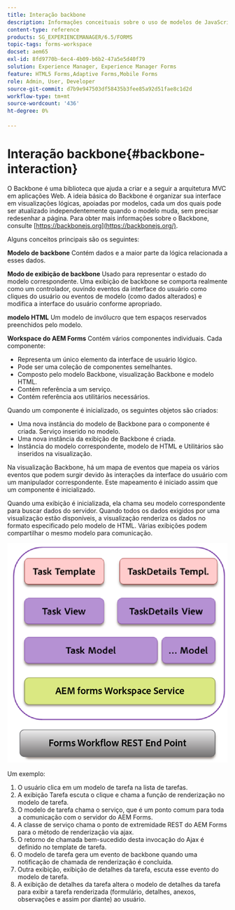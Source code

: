 ```yaml
---
title: Interação backbone
description: Informações conceituais sobre o uso de modelos de JavaScript do Backbone no espaço de trabalho do AEM Forms.
content-type: reference
products: SG_EXPERIENCEMANAGER/6.5/FORMS
topic-tags: forms-workspace
docset: aem65
exl-id: 8fd9770b-6ec4-4b09-b6b2-47a5e5d40f79
solution: Experience Manager, Experience Manager Forms
feature: HTML5 Forms,Adaptive Forms,Mobile Forms
role: Admin, User, Developer
source-git-commit: d7b9e947503df58435b3fee85a92d51fae8c1d2d
workflow-type: tm+mt
source-wordcount: '436'
ht-degree: 0%

---
```


# Interação backbone{#backbone-interaction}

O Backbone é uma biblioteca que ajuda a criar e a seguir a arquitetura MVC em aplicações Web. A ideia básica do Backbone é organizar sua interface em visualizações lógicas, apoiadas por modelos, cada um dos quais pode ser atualizado independentemente quando o modelo muda, sem precisar redesenhar a página. Para obter mais informações sobre o Backbone, consulte [https://backbonejs.org](https://backbonejs.org/).

Alguns conceitos principais são os seguintes:

**Modelo de backbone** Contém dados e a maior parte da lógica relacionada a esses dados.

**Modo de exibição de backbone** Usado para representar o estado do modelo correspondente. Uma exibição de backbone se comporta realmente como um controlador, ouvindo eventos da interface do usuário como cliques do usuário ou eventos de modelo (como dados alterados) e modifica a interface do usuário conforme apropriado.

**modelo HTML** Um modelo de invólucro que tem espaços reservados preenchidos pelo modelo.

**Workspace do AEM Forms** Contém vários componentes individuais. Cada componente:

* Representa um único elemento da interface de usuário lógico.
* Pode ser uma coleção de componentes semelhantes.
* Composto pelo modelo Backbone, visualização Backbone e modelo HTML.
* Contém referência a um serviço.
* Contém referência aos utilitários necessários.

Quando um componente é inicializado, os seguintes objetos são criados:

* Uma nova instância do modelo de Backbone para o componente é criada. Serviço inserido no modelo.
* Uma nova instância da exibição de Backbone é criada.
* Instância do modelo correspondente, modelo de HTML e Utilitários são inseridos na visualização.

Na visualização Backbone, há um mapa de eventos que mapeia os vários eventos que podem surgir devido às interações da interface do usuário com um manipulador correspondente. Este mapeamento é iniciado assim que um componente é inicializado.

Quando uma exibição é inicializada, ela chama seu modelo correspondente para buscar dados do servidor. Quando todos os dados exigidos por uma visualização estão disponíveis, a visualização renderiza os dados no formato especificado pelo modelo de HTML. Várias exibições podem compartilhar o mesmo modelo para comunicação.

![Exibição de backbone de formulários AEM](do-not-localize/aem_forms_workflow.png)

Um exemplo:

1. O usuário clica em um modelo de tarefa na lista de tarefas.
1. A exibição Tarefa escuta o clique e chama a função de renderização no modelo de tarefa.
1. O modelo de tarefa chama o serviço, que é um ponto comum para toda a comunicação com o servidor do AEM Forms.
1. A classe de serviço chama o ponto de extremidade REST do AEM Forms para o método de renderização via ajax.
1. O retorno de chamada bem-sucedido desta invocação do Ajax é definido no template de tarefa.
1. O modelo de tarefa gera um evento de backbone quando uma notificação de chamada de renderização é concluída.
1. Outra exibição, exibição de detalhes da tarefa, escuta esse evento do modelo de tarefa.
1. A exibição de detalhes da tarefa altera o modelo de detalhes da tarefa para exibir a tarefa renderizada (formulário, detalhes, anexos, observações e assim por diante) ao usuário.
